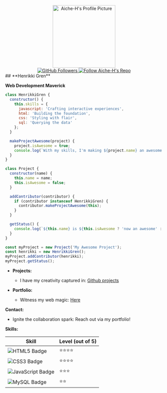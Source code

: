 <div align="center">
  <img src="https://avatars.githubusercontent.com/u/162592867?v=4" width="200" height="200" style="border-radius: 50;" alt="Aiche-H's Profile Picture">
</div>

<div align="center">
  <a href="https://github.com/Aiche-H/stargazers">
    <img src="https://img.shields.io/github/followers/Aiche-H?style=social" alt="GitHub Followers">
  </a>
  <a href="https://github.com/Aiche-H/Aiche-H">
    <img src="https://img.shields.io/github/stars/Aiche-H/Aiche-H?style=social" alt="Follow Aiche-H's Repo">
  </a>
</div>
## **Henrikki Gren**

**Web Development Maverick**

```javascript
class HenrikkiGren {
  constructor() {
    this.skills = {
      javascript: 'Crafting interactive experiences',
      html: 'Building the foundation',
      css: 'Styling with flair',
      sql: 'Querying the data'
    };
  }

  makeProjectAwesome(project) {
    project.isAwesome = true;
    console.log(`With my skills, I'm making ${project.name} an awesome project!`);
  }
}

class Project {
  constructor(name) {
    this.name = name;
    this.isAwesome = false;
  }

  addContributor(contributor) {
    if (contributor instanceof HenrikkiGren) {
      contributor.makeProjectAwesome(this);
    }
  }

  getStatus() {
    console.log(`${this.name} is ${this.isAwesome ? 'now an awesome' : 'still not awesome'} project.`);
  }
}

const myProject = new Project('My Awesome Project');
const henrikki = new HenrikkiGren();
myProject.addContributor(henrikki);
myProject.getStatus();
````

* **Projects:**

  * I have my creativity captured in: [Github projects](https://github.com/Aiche-H?tab=repositories)

* **Portfolio:**

  * Witness my web magic: [Here](https://aiche-h.github.io/Portfolio/)

**Contact:**

  * Ignite the collaboration spark: Reach out via my portfolio\!

**Skills:**

| Skill | Level (out of 5) |
|---|---|
| ![HTML5 Badge](https://img.shields.io/badge/HTML5-E34F26?style=for-the-badge&logo=html5&logoColor=white) | ⭐⭐⭐⭐ |
| ![CSS3 Badge](https://img.shields.io/badge/CSS3-1572B6?style=for-the-badge&logo=css3&logoColor=white) | ⭐⭐⭐⭐ |
| ![JavaScript Badge](https://img.shields.io/badge/JavaScript-323330?style=for-the-badge&logo=javascript&logoColor=F7DF1E) | ⭐⭐⭐ |
| ![MySQL Badge](https://img.shields.io/badge/MySQL-005C84?style=for-the-badge&logo=mysql&logoColor=white) | ⭐⭐ |

